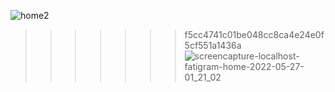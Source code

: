 
![home2](https://user-images.githubusercontent.com/79381313/170035971-9cfd3f9f-bdfc-4fe9-a2af-075f2bceae00.png)
>>>>>>> f5cc4741c01be048cc8ca4e24e0f5cf551a1436a
![screencapture-localhost-fatigram-home-2022-05-27-01_21_02](https://user-images.githubusercontent.com/79381313/170579566-c5deb241-ed1b-4974-8717-68fc1b020f83.png)
